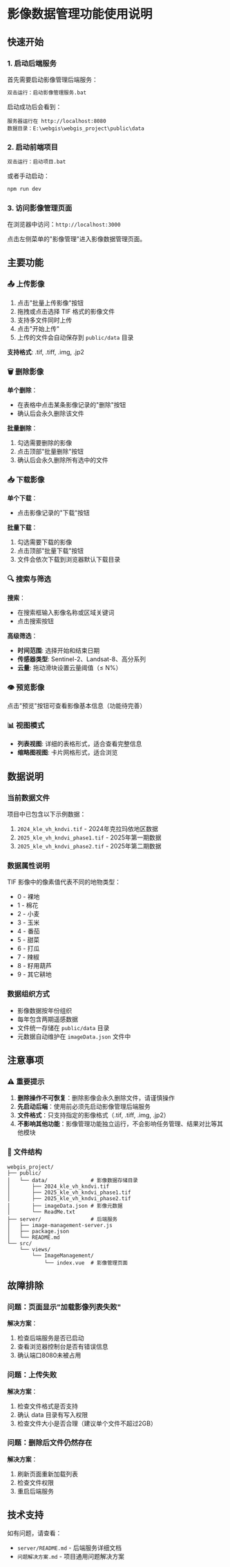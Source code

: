 # 影像数据管理功能使用说明

## 快速开始

### 1. 启动后端服务

首先需要启动影像管理后端服务：

```bash
双击运行：启动影像管理服务.bat
```

启动成功后会看到：
```
服务器运行在 http://localhost:8080
数据目录：E:\webgis\webgis_project\public\data
```

### 2. 启动前端项目

```bash
双击运行：启动项目.bat
```

或者手动启动：
```bash
npm run dev
```

### 3. 访问影像管理页面

在浏览器中访问：`http://localhost:3000`

点击左侧菜单的"影像管理"进入影像数据管理页面。

## 主要功能

### 📤 上传影像

1. 点击"批量上传影像"按钮
2. 拖拽或点击选择 TIF 格式的影像文件
3. 支持多文件同时上传
4. 点击"开始上传"
5. 上传的文件会自动保存到 `public/data` 目录

**支持格式**: .tif, .tiff, .img, .jp2

### 🗑️ 删除影像

**单个删除**：
- 在表格中点击某条影像记录的"删除"按钮
- 确认后会永久删除该文件

**批量删除**：
1. 勾选需要删除的影像
2. 点击顶部"批量删除"按钮
3. 确认后会永久删除所有选中的文件

### 📥 下载影像

**单个下载**：
- 点击影像记录的"下载"按钮

**批量下载**：
1. 勾选需要下载的影像
2. 点击顶部"批量下载"按钮
3. 文件会依次下载到浏览器默认下载目录

### 🔍 搜索与筛选

**搜索**：
- 在搜索框输入影像名称或区域关键词
- 点击搜索按钮

**高级筛选**：
- **时间范围**: 选择开始和结束日期
- **传感器类型**: Sentinel-2、Landsat-8、高分系列
- **云量**: 拖动滑块设置云量阈值（≤ N%）

### 👁️ 预览影像

点击"预览"按钮可查看影像基本信息（功能待完善）

### 📊 视图模式

- **列表视图**: 详细的表格形式，适合查看完整信息
- **缩略图视图**: 卡片网格形式，适合浏览

## 数据说明

### 当前数据文件

项目中已包含以下示例数据：

1. `2024_kle_vh_kndvi.tif` - 2024年克拉玛依地区数据
2. `2025_kle_vh_kndvi_phase1.tif` - 2025年第一期数据
3. `2025_kle_vh_kndvi_phase2.tif` - 2025年第二期数据

### 数据属性说明

TIF 影像中的像素值代表不同的地物类型：

- 0 - 裸地
- 1 - 棉花
- 2 - 小麦
- 3 - 玉米
- 4 - 番茄
- 5 - 甜菜
- 6 - 打瓜
- 7 - 辣椒
- 8 - 籽用葫芦
- 9 - 其它耕地

### 数据组织方式

- 影像数据按年份组织
- 每年包含两期遥感数据
- 文件统一存储在 `public/data` 目录
- 元数据自动维护在 `imageData.json` 文件中

## 注意事项

### ⚠️ 重要提示

1. **删除操作不可恢复**：删除影像会永久删除文件，请谨慎操作
2. **先启动后端**：使用前必须先启动影像管理后端服务
3. **文件格式**：只支持指定的影像格式（.tif, .tiff, .img, .jp2）
4. **不影响其他功能**：影像管理功能独立运行，不会影响任务管理、结果对比等其他模块

### 📁 文件结构

```
webgis_project/
├── public/
│   └── data/              # 影像数据存储目录
│       ├── 2024_kle_vh_kndvi.tif
│       ├── 2025_kle_vh_kndvi_phase1.tif
│       ├── 2025_kle_vh_kndvi_phase2.tif
│       ├── imageData.json # 影像元数据
│       └── ReadMe.txt
├── server/                # 后端服务
│   ├── image-management-server.js
│   ├── package.json
│   └── README.md
└── src/
    └── views/
        └── ImageManagement/
            └── index.vue  # 影像管理页面
```

## 故障排除

### 问题：页面显示"加载影像列表失败"

**解决方案**：
1. 检查后端服务是否已启动
2. 查看浏览器控制台是否有错误信息
3. 确认端口8080未被占用

### 问题：上传失败

**解决方案**：
1. 检查文件格式是否支持
2. 确认 data 目录有写入权限
3. 检查文件大小是否合理（建议单个文件不超过2GB）

### 问题：删除后文件仍然存在

**解决方案**：
1. 刷新页面重新加载列表
2. 检查文件权限
3. 重启后端服务

## 技术支持

如有问题，请查看：
- `server/README.md` - 后端服务详细文档
- `问题解决方案.md` - 项目通用问题解决方案

